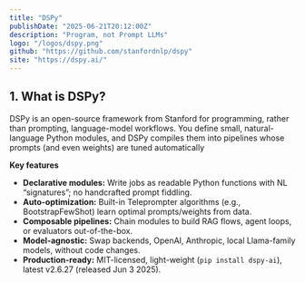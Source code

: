 ```yaml
---
title: "DSPy"
publishDate: "2025-06-21T20:12:00Z"
description: "Program, not Prompt LLMs"
logo: "/logos/dspy.png"
github: "https://github.com/stanfordnlp/dspy"
site: "https://dspy.ai/"
---
```


## 1. What is DSPy?
DSPy is an open-source framework from Stanford for programming, rather than prompting, language-model workflows. You define small, natural-language Python modules, and DSPy compiles them into pipelines whose prompts (and even weights) are tuned automatically

**Key features**  
- **Declarative modules:** Write jobs as readable Python functions with NL “signatures”; no handcrafted prompt fiddling.  
- **Auto-optimization:** Built-in Teleprompter algorithms (e.g., BootstrapFewShot) learn optimal prompts/weights from data.  
- **Composable pipelines:** Chain modules to build RAG flows, agent loops, or evaluators out-of-the-box.  
- **Model-agnostic:** Swap backends, OpenAI, Anthropic, local Llama-family models, without code changes.  
- **Production-ready:** MIT-licensed, light-weight (`pip install dspy-ai`), latest v2.6.27 (released Jun 3 2025).  